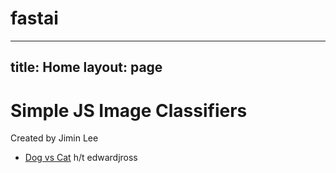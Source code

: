 fastai
================

<!-- WARNING: THIS FILE WAS AUTOGENERATED! DO NOT EDIT! -->
---
title: Home
layout: page
---

# Simple JS Image Classifiers
Created by Jimin Lee

-   [Dog vs Cat](https://github.com/masibasi/fastai/blob/main/posts/1single.html) h/t edwardjross
